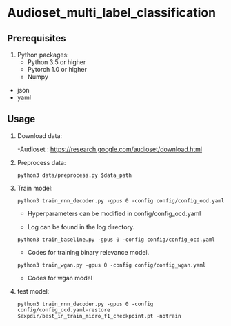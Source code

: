 # Audioset_multi_label_classification 

## Prerequisites

1. Python packages:
	- Python 3.5 or higher
	- Pytorch 1.0 or higher
	- Numpy
  - json
  - yaml
  
## Usage

1. Download data:
	
	-Audioset : https://research.google.com/audioset/download.html

2. Preprocess data:

	```
	python3 data/preprocess.py $data_path
	```

3. Train model:

	```
	python3 train_rnn_decoder.py -gpus 0 -config config/config_ocd.yaml
	```

	- Hyperparameters can be modified in config/config_ocd.yaml
	
	- Log can be found in the log directory.
	
	```
	python3 train_baseline.py -gpus 0 -config config/config_ocd.yaml
	```

	- Codes for training binary relevance model.
	
	```
	python3 train_wgan.py -gpus 0 -config config/config_wgan.yaml
	```

	- Codes for wgan model

4. test model:

	```
	python3 train_rnn_decoder.py -gpus 0 -config config/config_ocd.yaml-restore $expdir/best_in_train_micro_f1_checkpoint.pt -notrain
	```
